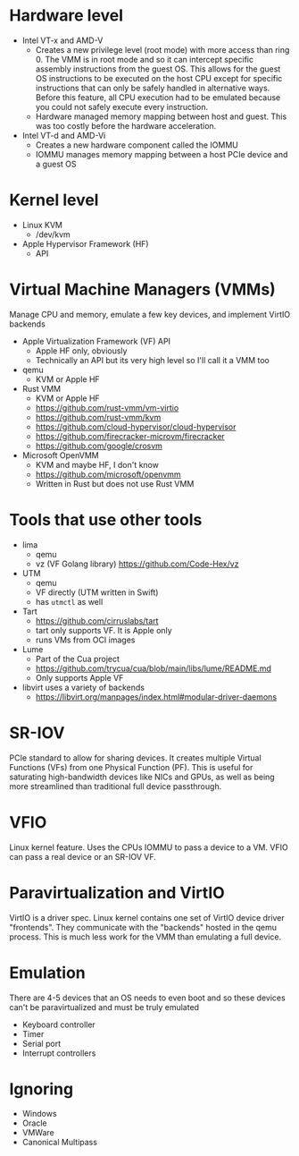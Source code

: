 # Hardware level
* Intel VT-x and AMD-V
  * Creates a new privilege level (root mode) with more access than ring 0. The VMM is in root mode and so it can intercept specific assembly instructions from the guest OS. This allows for the guest OS instructions to be executed on the host CPU except for specific instructions that can only be safely handled in alternative ways. Before this feature, all CPU execution had to be emulated because you could not safely execute every instruction.
  * Hardware managed memory mapping between host and guest. This was too costly before the hardware acceleration.
* Intel VT-d and AMD-Vi
  * Creates a new hardware component called the IOMMU
  * IOMMU manages memory mapping between a host PCIe device and a guest OS

# Kernel level
* Linux KVM
  * /dev/kvm
* Apple Hypervisor Framework (HF)
  * API


# Virtual Machine Managers (VMMs)
Manage CPU and memory, emulate a few key devices, and implement VirtIO backends

* Apple Virtualization Framework (VF) API
  * Apple HF only, obviously
  * Technically an API but its very high level so I'll call it a VMM too
* qemu
  * KVM or Apple HF
* Rust VMM
  * KVM or Apple HF
  * https://github.com/rust-vmm/vm-virtio
  * https://github.com/rust-vmm/kvm
  * https://github.com/cloud-hypervisor/cloud-hypervisor
  * https://github.com/firecracker-microvm/firecracker
  * https://github.com/google/crosvm
* Microsoft OpenVMM
  * KVM and maybe HF, I don't know
  * https://github.com/microsoft/openvmm
  * Written in Rust but does not use Rust VMM


# Tools that use other tools
* lima
  * qemu
  * vz (VF Golang library) https://github.com/Code-Hex/vz
* UTM
  * qemu
  * VF directly (UTM written in Swift)
  * has `utmctl` as well
* Tart
  * https://github.com/cirruslabs/tart
  * tart only supports VF. It is Apple only
  * runs VMs from OCI images
* Lume
  * Part of the Cua project
  * https://github.com/trycua/cua/blob/main/libs/lume/README.md
  * Only supports Apple VF
* libvirt uses a variety of backends
  * https://libvirt.org/manpages/index.html#modular-driver-daemons


# SR-IOV
PCIe standard to allow for sharing devices. It creates multiple Virtual Functions (VFs) from one Physical Function (PF). This is useful for saturating high-bandwidth devices like NICs and GPUs, as well as being more streamlined than traditional full device passthrough.

# VFIO
Linux kernel feature. Uses the CPUs IOMMU to pass a device to a VM. VFIO can pass a real device or an SR-IOV VF.

# Paravirtualization and VirtIO
VirtIO is a driver spec. Linux kernel contains one set of VirtIO device driver "frontends". They communicate with the "backends" hosted in the qemu process. This is much less work for the VMM than emulating a full device.

# Emulation
There are 4-5 devices that an OS needs to even boot and so these devices can't be paravirtualized and must be truly emulated
* Keyboard controller
* Timer
* Serial port
* Interrupt controllers


# Ignoring
* Windows
* Oracle
* VMWare
* Canonical Multipass
